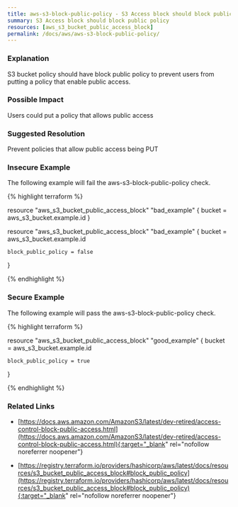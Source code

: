 ```yaml
---
title: aws-s3-block-public-policy - S3 Access block should block public policy
summary: S3 Access block should block public policy 
resources: [aws_s3_bucket_public_access_block] 
permalink: /docs/aws/aws-s3-block-public-policy/
---
```

### Explanation


S3 bucket policy should have block public policy to prevent users from putting a policy that enable public access.


### Possible Impact
Users could put a policy that allows public access

### Suggested Resolution
Prevent policies that allow public access being PUT


### Insecure Example

The following example will fail the aws-s3-block-public-policy check.

{% highlight terraform %}

resource "aws_s3_bucket_public_access_block" "bad_example" {
	bucket = aws_s3_bucket.example.id
}

resource "aws_s3_bucket_public_access_block" "bad_example" {
	bucket = aws_s3_bucket.example.id
  
	block_public_policy = false
}

{% endhighlight %}



### Secure Example

The following example will pass the aws-s3-block-public-policy check.

{% highlight terraform %}

resource "aws_s3_bucket_public_access_block" "good_example" {
	bucket = aws_s3_bucket.example.id
  
	block_public_policy = true
}

{% endhighlight %}



### Related Links


- [https://docs.aws.amazon.com/AmazonS3/latest/dev-retired/access-control-block-public-access.html](https://docs.aws.amazon.com/AmazonS3/latest/dev-retired/access-control-block-public-access.html){:target="_blank" rel="nofollow noreferrer noopener"}

- [https://registry.terraform.io/providers/hashicorp/aws/latest/docs/resources/s3_bucket_public_access_block#block_public_policy](https://registry.terraform.io/providers/hashicorp/aws/latest/docs/resources/s3_bucket_public_access_block#block_public_policy){:target="_blank" rel="nofollow noreferrer noopener"}


